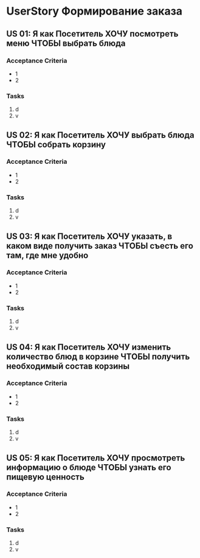 # UserStory Формирование заказа

## US 01: Я как Посетитель ХОЧУ посмотреть меню ЧТОБЫ выбрать блюда
### Acceptance Criteria 
- 1
- 2

### Tasks
1. d
2. v

## US 02: Я как Посетитель ХОЧУ выбрать блюда ЧТОБЫ собрать корзину
### Acceptance Criteria 
- 1
- 2

### Tasks
1. d
2. v

## US 03: Я как Посетитель ХОЧУ указать, в каком виде получить заказ ЧТОБЫ съесть его там, где мне удобно
### Acceptance Criteria 
- 1
- 2

### Tasks
1. d
2. v

## US 04: Я как Посетитель ХОЧУ изменить количество блюд в корзине ЧТОБЫ получить необходимый состав корзины
### Acceptance Criteria 
- 1
- 2

### Tasks
1. d
2. v

## US 05: Я как Посетитель ХОЧУ просмотреть информацию о блюде ЧТОБЫ узнать его пищевую ценность
### Acceptance Criteria 
- 1
- 2

### Tasks
1. d
2. v